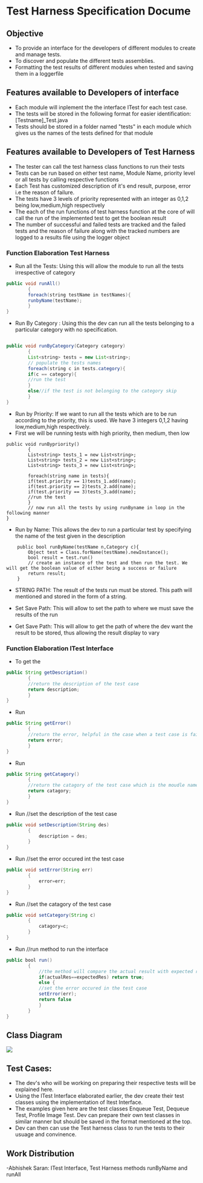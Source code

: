 # Test Harness Specification Docume

## Objective
- To provide an interface for the developers of different modules to create and manage tests.
- To discover and populate the different tests assemblies.
- Formatting the test results of different modules when tested and saving them in a loggerfile


## Features available to Developers of interface
- Each module will inplement the the interface ITest for each test case.
- The tests will be stored in the following format for easier identification: [Testname]_Test.java
- Tests should be stored in a folder named "tests" in each module which gives us the names of the tests defined for that module


## Features available to Developers of Test Harness 
- The tester can call the test harness class functions to run their tests 
- Tests can be run based on either test name, Module Name, priority level or all tests by calling respective functions
- Each Test has customized description of it's end result, purpose, error i.e the reason of failure.
- The tests have 3 levels of priority represented with an integer as 0,1,2 being low,medium,high respectively
- The each of the run functions of test harness function at the core of will call the run of the implemented test to get the boolean result 
- The number of successful and failed tests are tracked and the failed tests and the reason of failure along with the tracked numbers are logged to a results file using the logger object

### Function Elaboration Test Harness
- Run all the Tests: Using this will allow the module to run all the tests irrespective of category
``` java =
public void runAll()
        {
        foreach(string testName in testNames){
        runbyName(testName);
        }
}
```
- Run By Category : Using this the dev can run all the tests belonging to a particular category with no specification.

```java = 

public void runByCategory(Category category)
        {
        List<string> tests = new List<string>;
        // populate the tests names
        foreach(string c in tests.category){
        if(c == category){
        //run the test
        }
        else//if the test is not belonging to the category skip    
        }
}

```
- Run by Priority: If we want to run all the tests which are to be run according to the priority, this is used. We have 3 integers 0,1,2 having low,medium,high respectively.
- First we will be running tests with high priority, then medium, then low

```java=
public void runBypriority()
        {
        List<string> tests_1 = new List<string>;
        List<string> tests_2 = new List<string>;
        List<string> tests_3 = new List<string>;
        
        foreach(string name in tests){
        if(test.priority == 1)tests_1.add(name);
        if(test.priority == 2)tests_2.add(name);
        if(test.priority == 3)tests_3.add(name);
        //run the test
        }
        // now run all the tests by using runByname in loop in the following manner
}

```
- Run by Name: This allows the dev to run a particular test by specifying the name of the test given in the description

```java=
    public bool runByName(testName n,Category c){
        Object test = Class.forName(testName).newInstance();
        bool result = test.run()
        // create an instance of the test and then run the test. We will get the boolean value of either being a success or failure
        return result;
    }
```
- STRING PATH: The result of the tests run must be stored. This path will mentioned and stored in the form of a string.

- Set Save Path: This will allow to set the path to where we must save the results of the run

- Get Save Path: This will allow to get the path of where the dev want the result to be stored, thus allowing the result display to vary

### Function Elaboration ITest Interface 
- To get the 
``` java =
public String getDescription()
        {
        //return the description of the test case
        return description;
        }
}
```

- Run 
``` java =
public String getError()
        {
        //return the error, helpful in the case when a test case is failed
        return error;
        }
}
```

- Run 
``` java =
public String getCatagory()
        {
        //return the catagory of the test case which is the moudle name of the test case  
        return catagory;
        }
}
```


- Run 
//set the description of the test case
``` java =
public void setDescription(String des)
        {
            description = des;
        }
}
```

- Run 
//set the error occured int the test case 
``` java =
public void setError(String err)
        {
            error=err;
        }
}
```


- Run 
//set the catagory of the test case 
``` java =
public void setCategory(String c)
        {
            catagory=c;
        }
}
```

- Run 
//run method to run the interface 
``` java =
public bool run()
        {   
            //the method will compare the actual result with expected result 
            if(actualRes==expectedRes) return true;
            else {
            //set the error occured in the test case
            setError(err);
            return false
            }
        }
}
```

## Class Diagram




![](https://i.imgur.com/0DoSP9S.png)


## Test Cases:
- The dev's who will be working on preparing their respective tests will be explained here.
- Using the ITest Interface elaborated earlier, the dev create their test classes using the implementation of Itest Interface.
- The examples given here are the test classes Enqueue Test, Dequeue Test, Profile Image Test. Dev can prepare their own test classes in similar manner but should be saved in the format mentioned at the top.
- Dev can  then can use the Test harness class to run the tests to their usuage and convinence.


## Work Distribution
-Abhishek Saran: ITest Interface, Test Harness methods runByName and runAll
